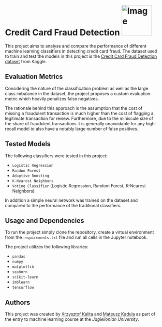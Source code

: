 # Credit Card Fraud Detection <img src="https://www.shutterstock.com/image-vector/goblins-pot-goldvector-illustration-simple-260nw-1756871615.jpg" alt="Image" width="100"/>

This project aims to analyse and compare the performance of different machine learning classifiers in detecting credit card fraud. The dataset used to train and test the models in this project is the [Credit Card Fraud Detection dataset](https://www.kaggle.com/mlg-ulb/creditcardfraud) from Kaggle.

## Evaluation Metrics

Considering the nature of the classification problem as well as the large class imbalance in the dataset, the project proposes a custom evaluation metric which heavily penalizes false negatives. 

The rationale behind this approach is the assumption that the cost of missing a fraudulent transaction is much higher than the cost of flagging a legitimate transaction for review. Furthermore, due to the miniscule size of the share of fraudulent transactions it is generally unavoidable for any high-recall model to also have a notably large number of false positives.

## Tested Models

The following classifiers were tested in this project:
- `Logistic Regression`
- `Random Forest`
- `Adaptive Boosting`
- `K-Nearest Neighbors`
- `Voting Classifier` (Logistic Regression, Random Forest, K-Nearest Neighbors)

In addition a simple neural network was trained on the dataset and compared to the performance of the traditional classifiers.

## Usage and Dependencies

To run the project simply clone the repository, create a virtual environment from the `requirements.txt` file and run all cells in the Jupyter notebook.

The project utilizes the following libraries:
- `pandas`
- `numpy`
- `matplotlib`
- `seaborn`
- `scikit-learn`
- `imblearn`
- `tensorflow`

## Authors

This project was created by [Krzysztof Kalita](https://github.com/k-kalita) and [Mateusz Kadula](https://github.com/m-kadula) as part of the entry to machine learning course at the *Jagiellonian University*.